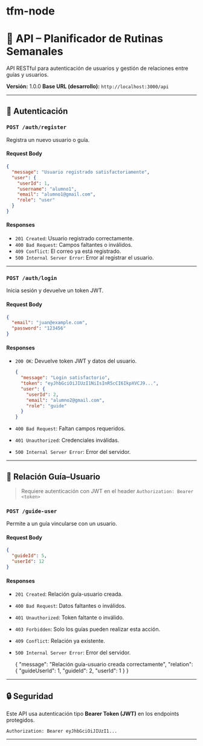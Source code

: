 # tfm-node

# 📘 API – Planificador de Rutinas Semanales

API RESTful para autenticación de usuarios y gestión de relaciones entre guías y usuarios.

**Versión:** 1.0.0
**Base URL (desarrollo):** `http://localhost:3000/api`

---

## 🔐 Autenticación

### `POST /auth/register`

Registra un nuevo usuario o guía.

#### Request Body

```json
{
  "message": "Usuario registrado satisfactoriamente",
  "user": {
    "userId": 1,
    "username": "alumno1",
    "email": "alumno1@gmail.com",
    "role": "user"
  }
}
```

#### Responses

* `201 Created`: Usuario registrado correctamente.
* `400 Bad Request`: Campos faltantes o inválidos.
* `409 Conflict`: El correo ya está registrado.
* `500 Internal Server Error`: Error al registrar el usuario.

---

### `POST /auth/login`

Inicia sesión y devuelve un token JWT.

#### Request Body

```json
{
  "email": "juan@example.com",
  "password": "123456"
}
```

#### Responses

* `200 OK`: Devuelve token JWT y datos del usuario.

  ```json
  {
    "message": "Login satisfactorio",
    "token": "eyJhbGciOiJIUzI1NiIsInR5cCI6IkpXVCJ9...",
    "user": {
      "userId": 2,
      "email": "alumno2@gmail.com",
      "role": "guide"
    }
  } 
  ```

* `400 Bad Request`: Faltan campos requeridos.

* `401 Unauthorized`: Credenciales inválidas.

* `500 Internal Server Error`: Error del servidor.

---

## 👥 Relación Guía–Usuario

> Requiere autenticación con JWT en el header `Authorization: Bearer <token>`

### `POST /guide-user`

Permite a un guía vincularse con un usuario.

#### Request Body

```json
{
  "guideId": 5,
  "userId": 12
}
```

#### Responses

* `201 Created`: Relación guía-usuario creada.
* `400 Bad Request`: Datos faltantes o inválidos.
* `401 Unauthorized`: Token faltante o inválido.
* `403 Forbidden`: Solo los guías pueden realizar esta acción.
* `409 Conflict`: Relación ya existente.
* `500 Internal Server Error`: Error del servidor.


  {
    "message": "Relación guía-usuario creada correctamente",
    "relation": {
      "guideUserId": 1,
      "guideId": 2,
      "userId": 1
    }
  }
---

## 🔒 Seguridad

Este API usa autenticación tipo **Bearer Token (JWT)** en los endpoints protegidos.

```http
Authorization: Bearer eyJhbGciOiJIUzI1...
```

---

